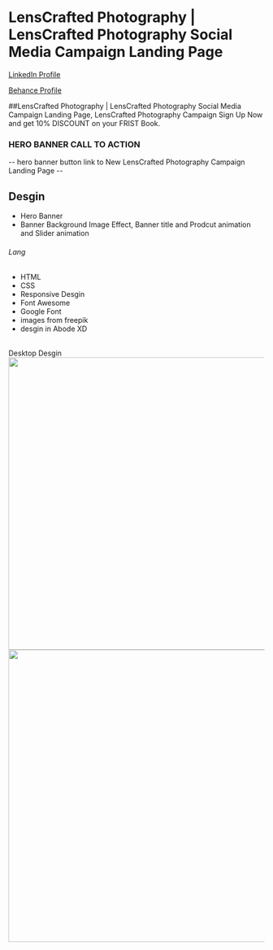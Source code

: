 # LensCrafted Photography | LensCrafted Photography Social Media Campaign Landing Page
<a href="https://www.linkedin.com/in/dharmendraverma95/" target="_blank">LinkedIn Profile </a>

<a href="https://www.behance.net/dhirukumar" target="_blank">Behance Profile </a>

##LensCrafted Photography | LensCrafted Photography Social Media Campaign Landing Page, LensCrafted Photography Campaign Sign Up Now and get 10% DISCOUNT on your FRIST Book.

### HERO BANNER CALL TO ACTION
-- hero banner button link to New LensCrafted Photography Campaign Landing Page --

## Desgin 
<ul>
  <li>Hero Banner</li>
  <li>Banner Background Image Effect, Banner title and Prodcut animation and Slider animation </li>
</ul>

###### Lang
<ul>
  <li>HTML</li>
  <li>CSS</li>
  <li>Responsive Desgin</li>
  <li>Font Awesome</li>
  <li>Google Font</li>
  <li>images from freepik</li>
  <li>desgin in Abode XD</li>
</ul>
<br>
<span>Desktop Desgin</span><br/>
<a href="https://www.behance.net/gallery/212133257/Grind-Coffee-Grind-Coffee-Landing-Page" target="_blank" >
<img src="./img/school--backpack-landing-page.gif" width="575px"/>
</a>
<a href="https://www.behance.net/gallery/212133257/Grind-Coffee-Grind-Coffee-Landing-Page" target="_blank" >
<img src="./img/cover.png" width="575px"/>
</a>




